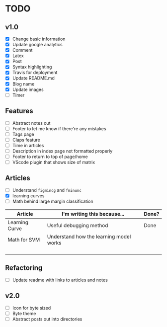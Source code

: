 # TODO

## v1.0

- [x] Change basic information
- [x] Update google analytics
- [x] Comment
- [x] Latex
- [x] Post
- [x] Syntax highlighting
- [x] Travis for deployment
- [x] Update README.md
- [x] Blog name
- [x] Update images
- [ ] Timer

## Features

- [ ] Abstract notes out
- [ ] Footer to let me know if there're any mistakes
- [ ] Tags page
- [ ] Claps feature
- [ ] Time in articles
- [ ] Description in index page not formatted properly
- [ ] Footer to return to top of page/home
- [ ] VScode plugin that shows size of matrix

## Articles
- [ ] Understand `figmincg` and `fminunc`
- [x] learning curves
- [ ] Math behind large margin classification

|Article   |I'm writing this because...   |Done?   |
|---|---|---|
|Learning Curve|Useful debugging method| Done   |
|Math for SVM|Understand how the learning model works   |   |
|   |   |   |
|   |   |   |
|   |   |   |
|   |   |   |

## Refactoring
- [ ] Update readme with links to articles and notes

## v2.0

- [ ] Icon for byte sized
- [ ] Byte theme
- [ ] Abstract posts out into directories
